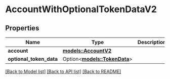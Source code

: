 # AccountWithOptionalTokenDataV2

## Properties

Name | Type | Description | Notes
------------ | ------------- | ------------- | -------------
**account** | [**models::AccountV2**](AccountV2.md) |  | 
**optional_token_data** | Option<[**models::TokenData**](TokenData.md)> |  | [optional]

[[Back to Model list]](../README.md#documentation-for-models) [[Back to API list]](../README.md#documentation-for-api-endpoints) [[Back to README]](../README.md)


